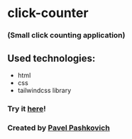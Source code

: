 # click-counter
### (Small click counting application)

## Used technologies:
* html
* css
* tailwindcss library

### Try it [here](https://pavelpashkovich.github.io/click-counter/)!

### Created by [Pavel Pashkovich](https://github.com/PavelPashkovich/)
